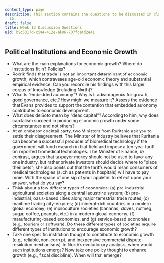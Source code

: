 ```yaml
---
content_type: page
description: This section contains the questions to be discussed in class during Week
  13.
draft: false
title: Week 13 Discussion Questions
uid: b9c5317d-c584-412e-ab06-707fce4d2e41
---
```

## Political Institutions and Economic Growth

- What are the main explanations for economic growth? Where do institutions fit in? Policies?
- Rodrik finds that trade is not an important determinant of economic growth, which contravenes age-old economic theory and substantial empirical evidence. Can you reconcile his findings with this larger corpus of knowledge (including North)?
- What is “embedded autonomy”? Why is it advantageous for growth, good governance, etc.? How might we measure it? Assess the evidence that Evans provides to support the contention that embedded autonomy contributes to economic development.
- What does de Soto mean by “dead capital”? According to him, why does capitalism succeed in producing economic growth under some circumstances and not others?
- At an embassy cocktail party, two Ministers from Ruritania ask you to settle their disagreement. The Minister of Industry believes that Ruritania can become a successful producer of biomedical technology if the government will fund research in that field and impose a ten-year tariff on imported biomedical technologies. The Minister of Finance, by contrast, argues that taxpayer money should not be used to favor any one industry, but rather private investors should decide where to “place their bets”; she also points out that the tariffs would mean consumers of medical technologies (such as patients in hospitals) will have to pay more. With the space of one sip of your appletini to reflect upon your answer, what do you say?
- Think about a few different types of economies: (a) pre-industrial agricultural societies along a central lacustrine system; (b) pre-industrial, oasis-based cities along major terrestrial trade routes; (c) maritime trading city-empires; (d) mineral-rich countries in a modern global economy; (e) monoculture societies (bananas, cloves, nutmeg, sugar, coffee, peanuts, etc.) in a modern global economy; (f) manufacturing-based economies, and (g) service-based economies (e.g., tourism or software). Do these different types of societies require different types of institutions to encourage economic growth?
- Take one specific institution thought to contribute to economic growth (e.g., reliable, non-corrupt, and inexpensive commercial dispute-resolution mechanisms). In North’s evolutionary analysis, when would such institutions emerge? Now take one policy thought to enhance growth (e.g., fiscal discipline). When will that emerge?